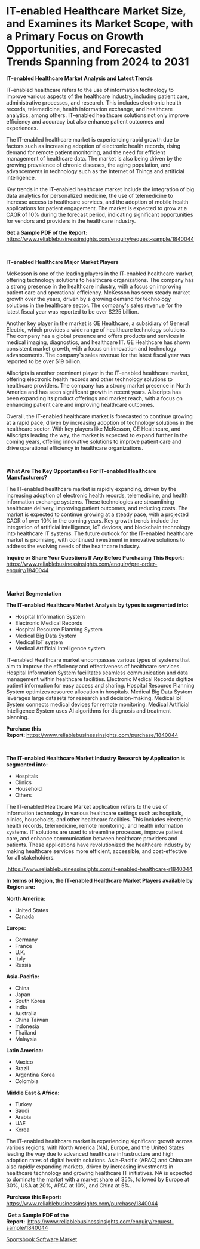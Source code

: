<p><h1>IT-enabled Healthcare Market Size, and Examines its Market Scope, with a Primary Focus on Growth Opportunities, and Forecasted Trends Spanning from 2024 to 2031</h1></p><p><strong>IT-enabled Healthcare Market Analysis and Latest Trends</strong></p>
<p><p>IT-enabled healthcare refers to the use of information technology to improve various aspects of the healthcare industry, including patient care, administrative processes, and research. This includes electronic health records, telemedicine, health information exchange, and healthcare analytics, among others. IT-enabled healthcare solutions not only improve efficiency and accuracy but also enhance patient outcomes and experiences.</p><p>The IT-enabled healthcare market is experiencing rapid growth due to factors such as increasing adoption of electronic health records, rising demand for remote patient monitoring, and the need for efficient management of healthcare data. The market is also being driven by the growing prevalence of chronic diseases, the aging population, and advancements in technology such as the Internet of Things and artificial intelligence.</p><p>Key trends in the IT-enabled healthcare market include the integration of big data analytics for personalized medicine, the use of telemedicine to increase access to healthcare services, and the adoption of mobile health applications for patient engagement. The market is expected to grow at a CAGR of 10% during the forecast period, indicating significant opportunities for vendors and providers in the healthcare industry.</p></p>
<p><strong>Get a Sample PDF of the Report:&nbsp;</strong> <a href="https://www.reliablebusinessinsights.com/enquiry/request-sample/1840044">https://www.reliablebusinessinsights.com/enquiry/request-sample/1840044</a></p>
<p>&nbsp;</p>
<p><strong>IT-enabled Healthcare Major Market Players</strong></p>
<p><p>McKesson is one of the leading players in the IT-enabled healthcare market, offering technology solutions to healthcare organizations. The company has a strong presence in the healthcare industry, with a focus on improving patient care and operational efficiency. McKesson has seen steady market growth over the years, driven by a growing demand for technology solutions in the healthcare sector. The company's sales revenue for the latest fiscal year was reported to be over $225 billion.</p><p>Another key player in the market is GE Healthcare, a subsidiary of General Electric, which provides a wide range of healthcare technology solutions. The company has a global presence and offers products and services in medical imaging, diagnostics, and healthcare IT. GE Healthcare has shown consistent market growth, with a focus on innovation and technology advancements. The company's sales revenue for the latest fiscal year was reported to be over $19 billion.</p><p>Allscripts is another prominent player in the IT-enabled healthcare market, offering electronic health records and other technology solutions to healthcare providers. The company has a strong market presence in North America and has seen significant growth in recent years. Allscripts has been expanding its product offerings and market reach, with a focus on enhancing patient care and improving healthcare outcomes.</p><p>Overall, the IT-enabled healthcare market is forecasted to continue growing at a rapid pace, driven by increasing adoption of technology solutions in the healthcare sector. With key players like McKesson, GE Healthcare, and Allscripts leading the way, the market is expected to expand further in the coming years, offering innovative solutions to improve patient care and drive operational efficiency in healthcare organizations.</p></p>
<p>&nbsp;</p>
<p><strong>What Are The Key Opportunities For IT-enabled Healthcare Manufacturers?</strong></p>
<p><p>The IT-enabled healthcare market is rapidly expanding, driven by the increasing adoption of electronic health records, telemedicine, and health information exchange systems. These technologies are streamlining healthcare delivery, improving patient outcomes, and reducing costs. The market is expected to continue growing at a steady pace, with a projected CAGR of over 10% in the coming years. Key growth trends include the integration of artificial intelligence, IoT devices, and blockchain technology into healthcare IT systems. The future outlook for the IT-enabled healthcare market is promising, with continued investment in innovative solutions to address the evolving needs of the healthcare industry.</p></p>
<p><strong>Inquire or Share Your Questions If Any Before Purchasing This Report:</strong> <a href="https://www.reliablebusinessinsights.com/enquiry/pre-order-enquiry/1840044">https://www.reliablebusinessinsights.com/enquiry/pre-order-enquiry/1840044</a></p>
<p>&nbsp;</p>
<p><strong>Market Segmentation</strong></p>
<p><strong>The IT-enabled Healthcare Market Analysis by types is segmented into:</strong></p>
<p><ul><li>Hospital Information System</li><li>Electronic Medical Records</li><li>Hospital Resource Planning System</li><li>Medical Big Data System</li><li>Medical IoT system</li><li>Medical Artificial Intelligence system</li></ul></p>
<p><p>IT-enabled Healthcare market encompasses various types of systems that aim to improve the efficiency and effectiveness of healthcare services. Hospital Information System facilitates seamless communication and data management within healthcare facilities. Electronic Medical Records digitize patient information for easy access and sharing. Hospital Resource Planning System optimizes resource allocation in hospitals. Medical Big Data System leverages large datasets for research and decision-making. Medical IoT System connects medical devices for remote monitoring. Medical Artificial Intelligence System uses AI algorithms for diagnosis and treatment planning.</p></p>
<p><strong>Purchase this Report:&nbsp;</strong><a href="https://www.reliablebusinessinsights.com/purchase/1840044">https://www.reliablebusinessinsights.com/purchase/1840044</a></p>
<p>&nbsp;</p>
<p><strong>The IT-enabled Healthcare Market Industry Research by Application is segmented into:</strong></p>
<p><ul><li>Hospitals</li><li>Clinics</li><li>Household</li><li>Others</li></ul></p>
<p><p>The IT-enabled Healthcare Market application refers to the use of information technology in various healthcare settings such as hospitals, clinics, households, and other healthcare facilities. This includes electronic health records, telemedicine, remote monitoring, and health information systems. IT solutions are used to streamline processes, improve patient care, and enhance communication between healthcare providers and patients. These applications have revolutionized the healthcare industry by making healthcare services more efficient, accessible, and cost-effective for all stakeholders.</p></p>
<p><a href="https://www.reliablebusinessinsights.com/it-enabled-healthcare-r1840044">&nbsp;https://www.reliablebusinessinsights.com/it-enabled-healthcare-r1840044</a></p>
<p><strong>In terms of Region, the IT-enabled Healthcare Market Players available by Region are:</strong></p>
<p>
    <p> <strong> North America: </strong>
        <ul>
            <li>United States</li>
            <li>Canada</li>
        </ul>
        </p> 
    <p> <strong> Europe: </strong>
        <ul>
            <li>Germany</li>
            <li>France</li>
            <li>U.K.</li>
            <li>Italy</li>
            <li>Russia</li>
        </ul>
        </p> 
    <p> <strong> Asia-Pacific: </strong>
        <ul>
            <li>China</li>
            <li>Japan</li>
            <li>South Korea</li>
            <li>India</li>
            <li>Australia</li>
            <li>China Taiwan</li>
            <li>Indonesia</li>
            <li>Thailand</li>
            <li>Malaysia</li>
        </ul>
        </p> 
    <p> <strong> Latin America: </strong>
        <ul>
            <li>Mexico</li>
            <li>Brazil</li>
            <li>Argentina Korea</li>
            <li>Colombia</li>
        </ul>
        </p> 
    <p> <strong> Middle East & Africa: </strong>
        <ul>
            <li>Turkey</li>
            <li>Saudi</li>
            <li>Arabia</li>
            <li>UAE</li>
            <li>Korea</li>
        </ul>
    </p>
    </p>
<p><p>The IT-enabled healthcare market is experiencing significant growth across various regions, with North America (NA), Europe, and the United States leading the way due to advanced healthcare infrastructure and high adoption rates of digital health solutions. Asia-Pacific (APAC) and China are also rapidly expanding markets, driven by increasing investments in healthcare technology and growing healthcare IT initiatives. NA is expected to dominate the market with a market share of 35%, followed by Europe at 30%, USA at 20%, APAC at 10%, and China at 5%.</p></p>
<p><strong>Purchase this Report: </strong><a href="https://www.reliablebusinessinsights.com/purchase/1840044">https://www.reliablebusinessinsights.com/purchase/1840044</a></p>
<p>&nbsp;<strong>Get a Sample PDF of the Report:&nbsp;&nbsp;</strong><a href="https://www.reliablebusinessinsights.com/enquiry/request-sample/1840044">https://www.reliablebusinessinsights.com/enquiry/request-sample/1840044</a></p>
<p><strong></strong></p>
<p><p><a href="https://github.com/abdillahsp58/Market-Research-Report-List-1/blob/main/sportsbook-software-market.md">Sportsbook Software Market</a></p></p>